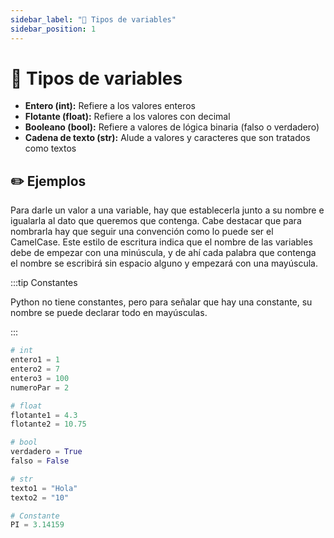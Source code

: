 ```yaml
---
sidebar_label: "📎 Tipos de variables"
sidebar_position: 1
---
```


# 📎 Tipos de variables

- **Entero (int):** Refiere a los valores enteros
- **Flotante (float):** Refiere a los valores con decimal
- **Booleano (bool):** Refiere a valores de lógica binaria (falso o verdadero)
- **Cadena de texto (str):** Alude a valores y caracteres que son tratados como textos

## ✏️ Ejemplos
Para darle un valor a una variable, hay que establecerla junto a su nombre e igualarla al dato que queremos que contenga. Cabe destacar que para nombrarla hay que seguir una convención como lo puede ser el CamelCase. Este estilo de escritura indica que el nombre de las variables debe de empezar con una minúscula, y de ahí cada palabra que contenga el nombre se escribirá sin espacio alguno y empezará con una mayúscula.

:::tip Constantes

Python no tiene constantes, pero para señalar que hay una constante, su nombre se puede declarar todo en mayúsculas.

:::

```python title="Ejemplos de los tipos de constantes"
# int
entero1 = 1
entero2 = 7
entero3 = 100
numeroPar = 2

# float
flotante1 = 4.3
flotante2 = 10.75

# bool
verdadero = True
falso = False

# str
texto1 = "Hola"
texto2 = "10"

# Constante
PI = 3.14159
```
